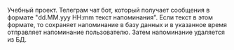 Учебный проект. Телеграм чат бот, который получает сообщения в формате "dd.MM.yyy HH:mm текст напоминания". 
Если текст в этом формате, то сохраняет напоминание в базу данных и в указанное время отправляет напоминание пользователю.
Затем напоминание удаляется из БД.
